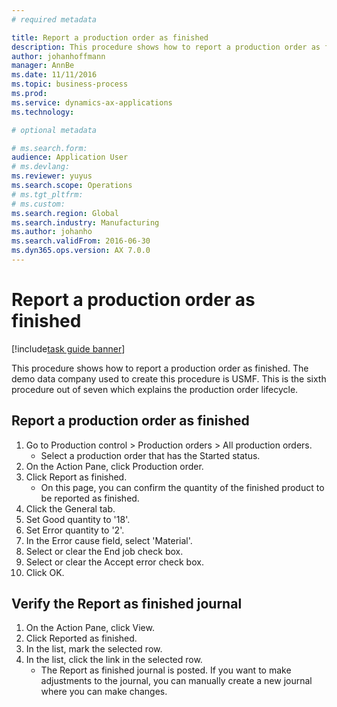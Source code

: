 ```yaml
---
# required metadata

title: Report a production order as finished
description: This procedure shows how to report a production order as finished.
author: johanhoffmann
manager: AnnBe
ms.date: 11/11/2016
ms.topic: business-process
ms.prod:  
ms.service: dynamics-ax-applications
ms.technology:  

# optional metadata

# ms.search.form:   
audience: Application User
# ms.devlang:  
ms.reviewer: yuyus
ms.search.scope: Operations
# ms.tgt_pltfrm:  
# ms.custom:  
ms.search.region: Global
ms.search.industry: Manufacturing
ms.author: johanho
ms.search.validFrom: 2016-06-30
ms.dyn365.ops.version: AX 7.0.0
---
```

# Report a production order as finished

[!include[task guide banner](../../includes/task-guide-banner.md)]

This procedure shows how to report a production order as finished. The demo data company used to create this procedure is USMF. This is the sixth procedure out of seven which explains the production order lifecycle.


## Report a production order as finished
1. Go to Production control > Production orders > All production orders.
    * Select a production order that has the Started status.  
2. On the Action Pane, click Production order.
3. Click Report as finished.
    * On this page, you can confirm the quantity of the finished product to be reported as finished.  
4. Click the General tab.
5. Set Good quantity to '18'.
6. Set Error quantity to '2'.
7. In the Error cause field, select 'Material'.
8. Select or clear the End job check box.
9. Select or clear the Accept error check box.
10. Click OK.

## Verify the Report as finished journal
1. On the Action Pane, click View.
2. Click Reported as finished.
3. In the list, mark the selected row.
4. In the list, click the link in the selected row.
    * The Report as finished journal is posted. If you want to make adjustments to the journal, you can manually create  a new journal where you can make changes.  
